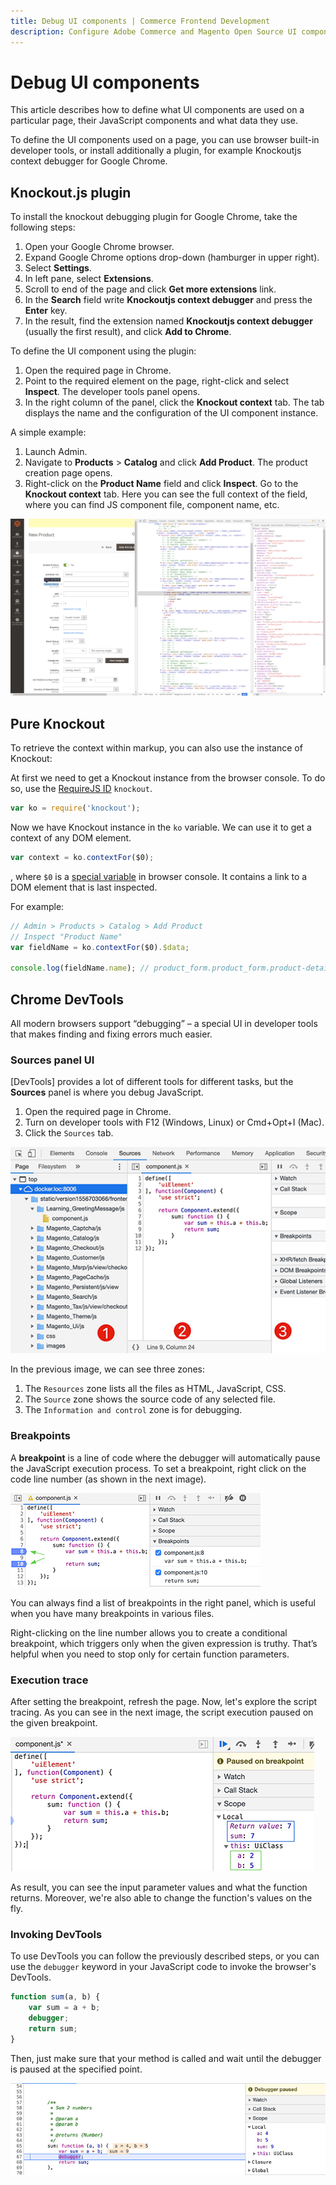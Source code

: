 ```yaml
---
title: Debug UI components | Commerce Frontend Development
description: Configure Adobe Commerce and Magento Open Source UI components and integrate them with other components.
---
```


# Debug UI components

This article describes how to define what UI components are used on a particular page, their JavaScript components and what data they use.

To define the UI components used on a page, you can use browser built-in developer tools, or install additionally a plugin, for example Knockoutjs context debugger for Google Chrome.

## Knockout.js plugin

To install the knockout debugging plugin for Google Chrome, take the following steps:

1. Open your Google Chrome browser.
1. Expand Google Chrome options drop-down (hamburger in upper right).
1. Select **Settings**.
1. In left pane, select **Extensions**.
1. Scroll to end of the page and click **Get more extensions** link.
1. In the **Search** field write **Knockoutjs context debugger** and press the **Enter** key.
1. In the result, find the extension named **Knockoutjs context debugger** (usually the first result), and click **Add to Chrome**.

To define the UI component using the plugin:

1. Open the required page in Chrome.
1. Point to the required element on the page, right-click and select **Inspect**. The developer tools panel opens.
1. In the right column of the panel, click the **Knockout context** tab. The tab displays the name and the configuration of the UI component instance.

A simple example:

1. Launch Admin.
1. Navigate to **Products** > **Catalog** and click **Add Product**. The product creation page opens.
1. Right-click on the **Product Name** field and click **Inspect**. Go to the **Knockout context** tab. Here you can see the full context of the field, where you can find JS component file, component name, etc.

![Image Example](../_images/ui-components/ui_comp_troubleshoot_chrome1.png)

## Pure Knockout

To retrieve the context within markup, you can also use the instance of Knockout:

At first we need to get a Knockout instance from the browser console. To do so, use the [RequireJS ID](../javascript/resources.md) `knockout`.

```javascript
var ko = require('knockout');
```

Now we have Knockout instance in the `ko` variable. We can use it to get a context of any DOM element.

```javascript
var context = ko.contextFor($0);
```

, where `$0` is a [special variable](https://developers.google.com/web/tools/chrome-devtools/debug/command-line/command-line-reference#section-1) in browser console. It contains a link to a DOM element that is last inspected.

For example:

```javascript
// Admin > Products > Catalog > Add Product
// Inspect "Product Name"
var fieldName = ko.contextFor($0).$data;

console.log(fieldName.name); // product_form.product_form.product-details.container_name.name
```

## Chrome DevTools

All modern browsers support “debugging” – a special UI in developer tools that makes finding and fixing errors much easier.

### Sources panel UI

[DevTools] provides a lot of different tools for different tasks, but the **Sources** panel is where you debug JavaScript.

1. Open the required page in Chrome.
1. Turn on developer tools with F12 (Windows, Linux) or Cmd+Opt+I (Mac).
1. Click the `Sources` tab.

![Sources Panel](../_images/ui-components/debugging-sources-pane.png)

In the previous image, we can see three zones:

1. The `Resources` zone lists all the files as HTML, JavaScript, CSS.
1. The `Source` zone shows the source code of any selected file.
1. The `Information and control` zone is for debugging.

### Breakpoints

A **breakpoint** is a line of code where the debugger will automatically pause the JavaScript execution process.
To set a breakpoint, right click on the code line number (as shown in the next image).

![Breakpoints](../_images/ui-components/debugging-breakpoints.png)

You can always find a list of breakpoints in the right panel, which is useful when you have many breakpoints in various files.

<InlineAlert variant="info" slots="text" />

Right-clicking on the line number allows you to create a conditional breakpoint, which triggers only when the given expression is truthy. That’s helpful when you need to stop only for certain function parameters.

### Execution trace

After setting the breakpoint, refresh the page. Now, let's explore the script tracing. As you can see in the next image, the script execution paused on the given breakpoint.

![Execution Trace](../_images/ui-components/debugging-execution-trace.png)

As result, you can see the input parameter values and what the function returns. Moreover, we're also able to change the function's values on the fly.

### Invoking DevTools

To use DevTools you can follow the previously described steps, or you can use the `debugger` keyword in your JavaScript code to invoke the browser's DevTools.

```javascript
function sum(a, b) {
    var sum = a + b;
    debugger;
    return sum;
}
```

Then, just make sure that your method is called and wait until the debugger is paused at the specified point.

![Debugger](../_images/ui-components/debugger.png)
